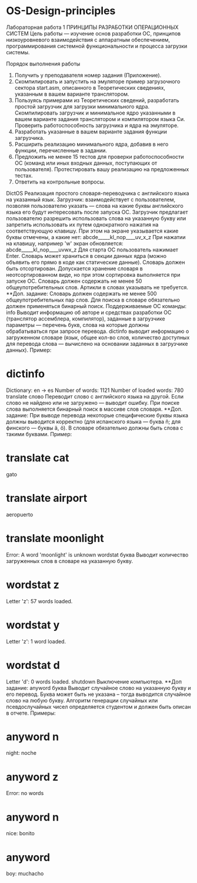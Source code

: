 # OS-Design-principles
Лабораторная работа 1
ПРИНЦИПЫ РАЗРАБОТКИ ОПЕРАЦИОННЫХ СИСТЕМ
Цель работы — изучение основ разработки ОС, принципов
низкоуровневого взаимодействия с аппаратным обеспечением,
программирования системной функциональности и процесса загрузки
системы.

Порядок выполнения работы
1. Получить у преподавателя номер задания (Приложение).
2. Скомпилировать и запустить на эмуляторе пример загрузочного
сектора start.asm, описанного в Теоретических сведениях, указанным в
вашем варианте транслятором.
3. Пользуясь примерами из Теоретических сведений, разработать
простой загрузчик для загрузки минимального ядра. Скомпилировать
загрузчик и минимальное ядро указанными в вашем варианте задания
транслятором и компилятором языка Си. Проверить работоспособность
загрузчика и ядра на эмуляторе.
4. Разработать указанные в вашем варианте задания функции
загрузчика.
5. Расширить реализацию минимального ядра, добавив в него
функции, перечисленные в задании.
6. Предложить не менее 15 тестов для проверки работоспособности
ОС (команд или иных входных данных, поступающих от пользователя).
Протестировать вашу реализацию на предложенных тестах.
7. Ответить на контрольные вопросы.

DictOS
Реализация простого словаря-переводчика с английского языка на указанный язык.
Загрузчик: взаимодействует с пользователем, позволяя пользователю указать — слова на
какие буквы английского языка его будут интересовать после запуска ОС. Загрузчик
предлагает пользователю разрешить использовать слова на указанную букву или
запретить использовать их путем однократного нажатия на соответствующую клавишу.
При этом на экране указывается какие буквы отмечены, а какие нет:
abcde_____kl_nop____uv_x_z
При нажатии на клавишу, например 'w' экран обновляется:
abcde_____kl_nop____uvwx_z
Для старта ОС пользователь нажимает Enter.
Словарь может храниться в секции данных ядра (можно объявить его прямо в коде как
статические данные). Словарь должен быть отсортирован. Допускается хранение словаря
в неотсортированном виде, но при этом сортировка выполняется при запуске ОС.
Словарь должен содержать не менее 50 общеупотребительных слов. Артикли в словах
указывать не требуется.
**Доп. задание: Словарь должен содержать не менее 500 общеупотребительных пар слов.
Для поиска в словаре обязательно должен применяться бинарный поиск.
Поддерживаемые ОС команды:
info
Выводит информацию об авторе и средствах разработки ОС (транслятор ассемблера,
компилятор), заданные в загрузчике параметры — перечень букв, слова на которые
должны обрабатываться при запросе перевода.
dictinfo
выводит информацию о загруженном словаре (язык, общее кол-во слов, количество
доступных для перевода слова — вычислено на основании заданных в загрузчике
данных). Пример:
# dictinfo
Dictionary: en -> es
Number of words: 1121
Number of loaded words: 780
translate слово
Переводит слово с английского языка на другой. Если слово не найдено или не загружено
— выводит ошибку. При поиске слова выполняется бинарный поиск в массиве слов
словаря.
**Доп. задание: При выводе перевода некоторые специфические буквы языка должны
выводится корректно (для испанского языка — буква ñ; для финского — буквы ä, ö). В
словаре обязательно должны быть слова с такими буквами.
Пример:
# translate cat
gato
# translate airport
aeropuerto
# translate moonlight
Error: A word 'moonlight' is unknown
wordstat буква
Выводит количество загруженных слов в словаре на указанную букву.
# wordstat z
Letter 'z': 57 words loaded.
# wordstat y
Letter 'z': 1 word loaded.
# wordstat d
Letter 'd': 0 words loaded.
shutdown
Выключение компьютера.
**Доп задание:
anyword буква
Выводит случайное слово на указанную букву и его перевод. Буква может быть не указана
– тогда выводится случайное слово на любую букву. Алгоритм генерации случайных или
псевдослучайных чисел определяется студентом и должен быть описан в отчете.
Примеры:
# anyword n
night: noche
# anyword z
Error: no words
# anyword n
nice: bonito
# anyword
boy: muchacho